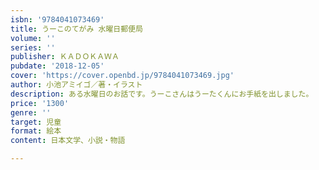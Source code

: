 ```yaml
---
isbn: '9784041073469'
title: うーこのてがみ 水曜日郵便局
volume: ''
series: ''
publisher: ＫＡＤＯＫＡＷＡ
pubdate: '2018-12-05'
cover: 'https://cover.openbd.jp/9784041073469.jpg'
author: 小池アミイゴ／著・イラスト
description: ある水曜日のお話です。うーこさんはうーたくんにお手紙を出しました。
price: '1300'
genre: ''
target: 児童
format: 絵本
content: 日本文学、小説・物語

---
```


